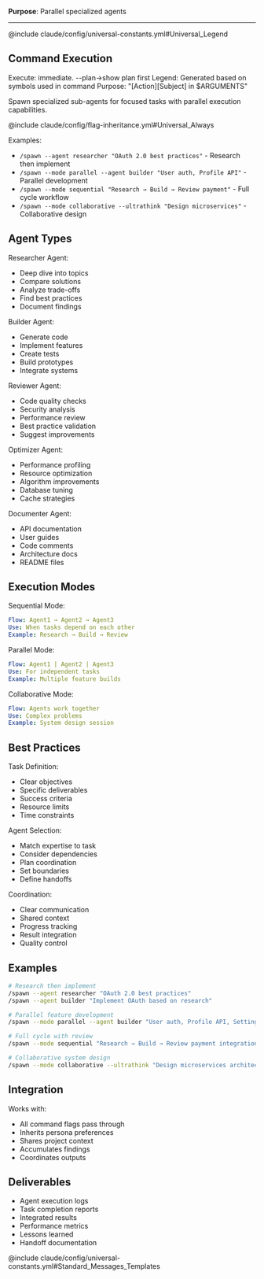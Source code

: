 **Purpose**: Parallel specialized agents

---

@include claude/config/universal-constants.yml#Universal_Legend

## Command Execution
Execute: immediate. --plan→show plan first
Legend: Generated based on symbols used in command
Purpose: "[Action][Subject] in $ARGUMENTS"

Spawn specialized sub-agents for focused tasks with parallel execution capabilities.

@include claude/config/flag-inheritance.yml#Universal_Always

Examples:
- `/spawn --agent researcher "OAuth 2.0 best practices"` - Research then implement
- `/spawn --mode parallel --agent builder "User auth, Profile API"` - Parallel development
- `/spawn --mode sequential "Research → Build → Review payment"` - Full cycle workflow
- `/spawn --mode collaborative --ultrathink "Design microservices"` - Collaborative design

## Agent Types

Researcher Agent:
- Deep dive into topics
- Compare solutions
- Analyze trade-offs
- Find best practices
- Document findings

Builder Agent:
- Generate code
- Implement features
- Create tests
- Build prototypes
- Integrate systems

Reviewer Agent:
- Code quality checks
- Security analysis
- Performance review
- Best practice validation
- Suggest improvements

Optimizer Agent:
- Performance profiling
- Resource optimization
- Algorithm improvements
- Database tuning
- Cache strategies

Documenter Agent:
- API documentation
- User guides
- Code comments
- Architecture docs
- README files

## Execution Modes

Sequential Mode:
```yaml
Flow: Agent1 → Agent2 → Agent3
Use: When tasks depend on each other
Example: Research → Build → Review
```

Parallel Mode:
```yaml
Flow: Agent1 | Agent2 | Agent3
Use: For independent tasks
Example: Multiple feature builds
```

Collaborative Mode:
```yaml
Flow: Agents work together
Use: Complex problems
Example: System design session
```

## Best Practices

Task Definition:
- Clear objectives
- Specific deliverables
- Success criteria
- Resource limits
- Time constraints

Agent Selection:
- Match expertise to task
- Consider dependencies
- Plan coordination
- Set boundaries
- Define handoffs

Coordination:
- Clear communication
- Shared context
- Progress tracking
- Result integration
- Quality control

## Examples

```bash
# Research then implement
/spawn --agent researcher "OAuth 2.0 best practices"
/spawn --agent builder "Implement OAuth based on research"

# Parallel feature development
/spawn --mode parallel --agent builder "User auth, Profile API, Settings UI"

# Full cycle with review
/spawn --mode sequential "Research → Build → Review payment integration"

# Collaborative system design
/spawn --mode collaborative --ultrathink "Design microservices architecture"
```

## Integration

Works with:
- All command flags pass through
- Inherits persona preferences
- Shares project context
- Accumulates findings
- Coordinates outputs

## Deliverables

- Agent execution logs
- Task completion reports
- Integrated results
- Performance metrics
- Lessons learned
- Handoff documentation

@include claude/config/universal-constants.yml#Standard_Messages_Templates